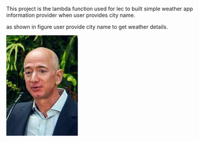 This project is the lambda function used for 
lec to built simple weather app information provider when user provides city name.

as shown in figure user provide city name to get weather details.
 
<img src="https://github.com/Mausamadhikari/rekognition/blob/main/bezz.jpeg"/>
